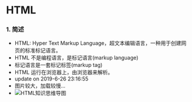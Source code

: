 # HTML

### 1. 简述

- HTML: Hyper Text Markup Language，超文本编辑语言，一种用于创建网页的标准标记语言。
- HTML 不是编程语言，是标记语言(markup language)
- 标记语言是一套标记标签(markup tag)
- HTML 运行在浏览器上，由浏览器来解析。
- update on 2019-6-26 23:16:55
- 图片较大，加载较慢...
- ![HTML知识思维导图](https://img-blog.csdnimg.cn/20190626233459224.png?x-oss-process=image/watermark,type_ZmFuZ3poZW5naGVpdGk,shadow_10,text_aHR0cHM6Ly9ibG9nLmNzZG4ubmV0L21haXhpYW9jaGFp,size_16,color_FFFFFF,t_70)

